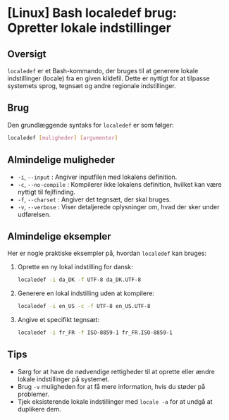 # [Linux] Bash localedef brug: Opretter lokale indstillinger

## Oversigt
`localedef` er et Bash-kommando, der bruges til at generere lokale indstillinger (locale) fra en given kildefil. Dette er nyttigt for at tilpasse systemets sprog, tegnsæt og andre regionale indstillinger.

## Brug
Den grundlæggende syntaks for `localedef` er som følger:

```bash
localedef [muligheder] [argumenter]
```

## Almindelige muligheder
- `-i`, `--input` : Angiver inputfilen med lokalens definition.
- `-c`, `--no-compile` : Kompilerer ikke lokalens definition, hvilket kan være nyttigt til fejlfinding.
- `-f`, `--charset` : Angiver det tegnsæt, der skal bruges.
- `-v`, `--verbose` : Viser detaljerede oplysninger om, hvad der sker under udførelsen.

## Almindelige eksempler
Her er nogle praktiske eksempler på, hvordan `localedef` kan bruges:

1. Oprette en ny lokal indstilling for dansk:
   ```bash
   localedef -i da_DK -f UTF-8 da_DK.UTF-8
   ```

2. Generere en lokal indstilling uden at kompilere:
   ```bash
   localedef -i en_US -c -f UTF-8 en_US.UTF-8
   ```

3. Angive et specifikt tegnsæt:
   ```bash
   localedef -i fr_FR -f ISO-8859-1 fr_FR.ISO-8859-1
   ```

## Tips
- Sørg for at have de nødvendige rettigheder til at oprette eller ændre lokale indstillinger på systemet.
- Brug `-v` muligheden for at få mere information, hvis du støder på problemer.
- Tjek eksisterende lokale indstillinger med `locale -a` for at undgå at duplikere dem.